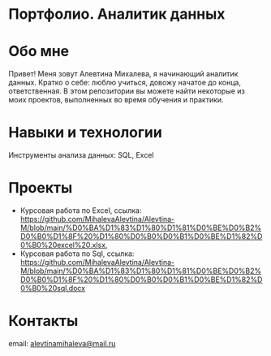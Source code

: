 # Портфолио. Аналитик данных
# Обо мне 
Привет! Меня зовут Алевтина Михалева, я начинающий аналитик данных. Кратко о себе: люблю учиться, довожу начатое до конца, ответственная.
В этом репозитории вы можете найти некоторые из моих проектов, выполненных во время обучения и практики. 
# Навыки и технологии
 Инструменты анализа данных: SQL, Excel
# Проекты
* Курсовая работа по Excel, ссылка: https://github.com/MihalevaAlevtina/Alevtina-M/blob/main/%D0%BA%D1%83%D1%80%D1%81%D0%BE%D0%B2%D0%B0%D1%8F%20%D1%80%D0%B0%D0%B1%D0%BE%D1%82%D0%B0%20excel%20.xlsx,
* Курсовая работа по Sql, ссылка: https://github.com/MihalevaAlevtina/Alevtina-M/blob/main/%D0%BA%D1%83%D1%80%D1%81%D0%BE%D0%B2%D0%B0%D1%8F%20%D1%80%D0%B0%D0%B1%D0%BE%D1%82%D0%B0%20sql.docx
# Контакты
email: alevtinamihaleva@mail.ru
